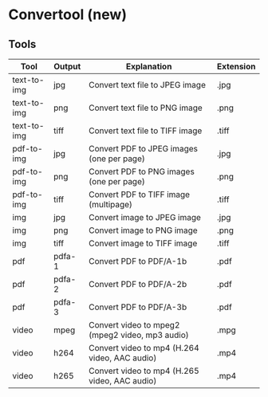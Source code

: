 # Convertool (new)

## Tools

| Tool        | Output | Explanation                                     | Extension |
|-------------|--------|-------------------------------------------------|-----------|
| text-to-img | jpg    | Convert text file to JPEG image                 | .jpg      |
| text-to-img | png    | Convert text file to PNG image                  | .png      |
| text-to-img | tiff   | Convert text file to TIFF image                 | .tiff     |
| pdf-to-img  | jpg    | Convert PDF to JPEG images (one per page)       | .jpg      |
| pdf-to-img  | png    | Convert PDF to PNG images (one per page)        | .png      |
| pdf-to-img  | tiff   | Convert PDF to TIFF image (multipage)           | .tiff     |
| img         | jpg    | Convert image to JPEG image                     | .jpg      |
| img         | png    | Convert image to PNG image                      | .png      |
| img         | tiff   | Convert image to TIFF image                     | .tiff     |
| pdf         | pdfa-1 | Convert PDF to PDF/A-1b                         | .pdf      |
| pdf         | pdfa-2 | Convert PDF to PDF/A-2b                         | .pdf      |
| pdf         | pdfa-3 | Convert PDF to PDF/A-3b                         | .pdf      |
| video       | mpeg   | Convert video to mpeg2 (mpeg2 video, mp3 audio) | .mpg      |
| video       | h264   | Convert video to mp4 (H.264 video, AAC audio)   | .mp4      |
| video       | h265   | Convert video to mp4 (H.265 video, AAC audio)   | .mp4      |
